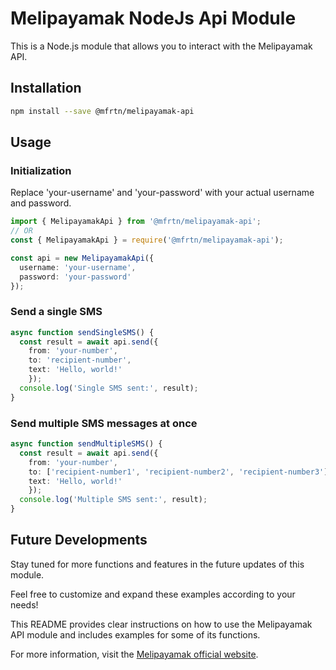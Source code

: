 # Melipayamak NodeJs Api Module

This is a Node.js module that allows you to interact with the Melipayamak API.

## Installation

```bash
npm install --save @mfrtn/melipayamak-api
```

## Usage

### Initialization

Replace 'your-username' and 'your-password' with your actual username and password.

```typescript
import { MelipayamakApi } from '@mfrtn/melipayamak-api';
// OR
const { MelipayamakApi } = require('@mfrtn/melipayamak-api');

const api = new MelipayamakApi({
  username: 'your-username',
  password: 'your-password'
});
```

### Send a single SMS

```typescript
async function sendSingleSMS() {
  const result = await api.send({
    from: 'your-number',
    to: 'recipient-number',
    text: 'Hello, world!'
    });
  console.log('Single SMS sent:', result);
}
```

### Send multiple SMS messages at once

```typescript
async function sendMultipleSMS() {
  const result = await api.send({
    from: 'your-number',
    to: ['recipient-number1', 'recipient-number2', 'recipient-number3'],
    text: 'Hello, world!'
    });
  console.log('Multiple SMS sent:', result);
}
```

## Future Developments

Stay tuned for more functions and features in the future updates of this module.

Feel free to customize and expand these examples according to your needs!

This README provides clear instructions on how to use the Melipayamak API module and includes examples for some of its functions.

For more information, visit the [Melipayamak official website](https://www.melipayamak.com/api/).
